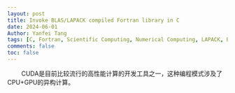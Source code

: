 ```yaml
---
layout: post
title: Invoke BLAS/LAPACK compiled Fortran library in C
date: 2024-06-01
Author: Yanfei Tang
tags: [C, Fortran, Scientific Computing, Numerical Computing, LAPACK, BLAS]
comments: false
toc: false
---
```


&emsp;&emsp; CUDA是目前比较流行的高性能计算的开发工具之一，这种编程模式涉及了CPU+GPU的异构计算。
<!-- more -->




[^1]: 樊哲勇 (2020). *CUDA 编程: 基础与实践*. 清华大学出版社.

[^2]: Tuomanen, B. (2018). *Hands-On GPU Programming with Python and CUDA: Explore high-performance parallel computing with CUDA*. Packt Publishing Ltd.
